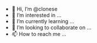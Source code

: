 - 👋 Hi, I’m @clonese
- 👀 I’m interested in ...
- 🌱 I’m currently learning ...
- 💞️ I’m looking to collaborate on ...
- 📫 How to reach me ...

<!---
clonese/clonese is a ✨ special ✨ repository because its `README.md` (this file) appears on your GitHub profile.
You can click the Preview link to take a look at your changes.
--->
